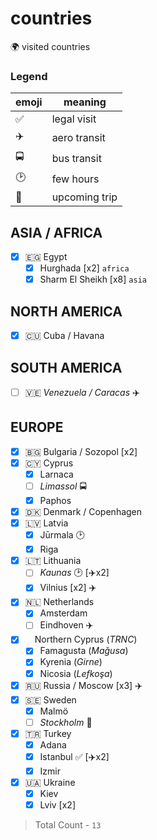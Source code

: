 # countries

🌍 visited countries

### Legend

| emoji | meaning       |
| ----- | ------------- |
| ✅    | legal visit   |
| ✈️    | aero transit  |
| 🚍    | bus transit   |
| 🕑    | few hours     |
| 📅    | upcoming trip |

## ASIA / AFRICA

- [x] 🇪🇬 Egypt
  - [x] Hurghada [x2] `africa`
  - [x] Sharm El Sheikh [x8] `asia`

## NORTH AMERICA

- [x] 🇨🇺 Cuba / Havana

## SOUTH AMERICA

- [ ] 🇻🇪 _Venezuela / Caracas_ ✈️

## EUROPE

- [x] 🇧🇬 Bulgaria / Sozopol [x2]
- [x] 🇨🇾 Cyprus
  - [x] Larnaca
  - [ ] _Limassol_ 🚍
  - [x] Paphos
- [x] 🇩🇰 Denmark / Copenhagen
- [x] 🇱🇻 Latvia
  - [x] Jūrmala 🕑
  - [x] Riga
- [x] 🇱🇹 Lithuania
  - [ ] _Kaunas_ 🕑 [✈️x2]
  - [x] Vilnius [x2] ✈️
- [x] 🇳🇱 Netherlands
  - [x] Amsterdam
  - [ ] Eindhoven ✈️
- [x] <img src="https://res.cloudinary.com/dzsjwgjii/image/upload/v1545584840/trnc-flag.png" height="11rem" /> Northern Cyprus (_TRNC_)
  - [x] Famagusta (_Mağusa_)
  - [x] Kyrenia (_Girne_)
  - [x] Nicosia (_Lefkoşa_)
- [x] 🇷🇺 Russia / Moscow [x3] ✈️
- [x] 🇸🇪 Sweden
  - [x] Malmö
  - [ ] _Stockholm_ 📅
- [x] 🇹🇷 Turkey
  - [x] Adana
  - [x] Istanbul ✅ [✈️x2]
  - [x] Izmir
- [x] 🇺🇦 Ukraine
  - [x] Kiev
  - [x] Lviv [x2]

> Total Count - `13`
